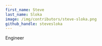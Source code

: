 ```yaml
---
first_name: Steve
last_name: Sloka
image: /img/contributors/steve-sloka.png
github_handle: stevesloka
---
```

Engineer
